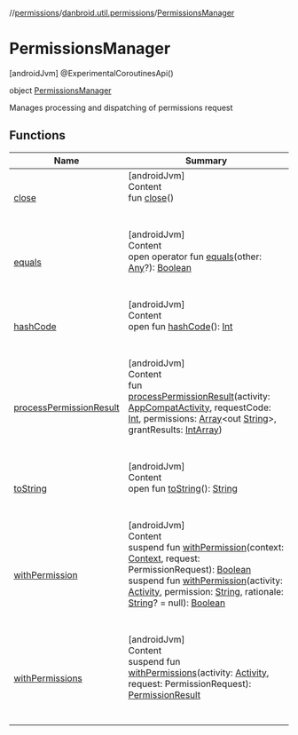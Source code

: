 //[permissions](../../index.md)/[danbroid.util.permissions](../index.md)/[PermissionsManager](index.md)



# PermissionsManager  
 [androidJvm] @ExperimentalCoroutinesApi()  
  
object [PermissionsManager](index.md)

Manages processing and dispatching of permissions request

   


## Functions  
  
|  Name|  Summary| 
|---|---|
| <a name="danbroid.util.permissions/PermissionsManager/close/#/PointingToDeclaration/"></a>[close](close.md)| <a name="danbroid.util.permissions/PermissionsManager/close/#/PointingToDeclaration/"></a>[androidJvm]  <br>Content  <br>fun [close](close.md)()  <br><br><br>
| <a name="kotlin/Any/equals/#kotlin.Any?/PointingToDeclaration/"></a>[equals](index.md#%5Bkotlin%2FAny%2Fequals%2F%23kotlin.Any%3F%2FPointingToDeclaration%2F%5D%2FFunctions%2F2094649180)| <a name="kotlin/Any/equals/#kotlin.Any?/PointingToDeclaration/"></a>[androidJvm]  <br>Content  <br>open operator fun [equals](index.md#%5Bkotlin%2FAny%2Fequals%2F%23kotlin.Any%3F%2FPointingToDeclaration%2F%5D%2FFunctions%2F2094649180)(other: [Any](https://kotlinlang.org/api/latest/jvm/stdlib/kotlin/-any/index.html)?): [Boolean](https://kotlinlang.org/api/latest/jvm/stdlib/kotlin/-boolean/index.html)  <br><br><br>
| <a name="kotlin/Any/hashCode/#/PointingToDeclaration/"></a>[hashCode](index.md#%5Bkotlin%2FAny%2FhashCode%2F%23%2FPointingToDeclaration%2F%5D%2FFunctions%2F2094649180)| <a name="kotlin/Any/hashCode/#/PointingToDeclaration/"></a>[androidJvm]  <br>Content  <br>open fun [hashCode](index.md#%5Bkotlin%2FAny%2FhashCode%2F%23%2FPointingToDeclaration%2F%5D%2FFunctions%2F2094649180)(): [Int](https://kotlinlang.org/api/latest/jvm/stdlib/kotlin/-int/index.html)  <br><br><br>
| <a name="danbroid.util.permissions/PermissionsManager/processPermissionResult/#androidx.appcompat.app.AppCompatActivity#kotlin.Int#kotlin.Array[kotlin.String]#kotlin.IntArray/PointingToDeclaration/"></a>[processPermissionResult](process-permission-result.md)| <a name="danbroid.util.permissions/PermissionsManager/processPermissionResult/#androidx.appcompat.app.AppCompatActivity#kotlin.Int#kotlin.Array[kotlin.String]#kotlin.IntArray/PointingToDeclaration/"></a>[androidJvm]  <br>Content  <br>fun [processPermissionResult](process-permission-result.md)(activity: [AppCompatActivity](https://developer.android.com/reference/kotlin/androidx/appcompat/app/AppCompatActivity.html), requestCode: [Int](https://kotlinlang.org/api/latest/jvm/stdlib/kotlin/-int/index.html), permissions: [Array](https://kotlinlang.org/api/latest/jvm/stdlib/kotlin/-array/index.html)<out [String](https://kotlinlang.org/api/latest/jvm/stdlib/kotlin/-string/index.html)>, grantResults: [IntArray](https://kotlinlang.org/api/latest/jvm/stdlib/kotlin/-int-array/index.html))  <br><br><br>
| <a name="kotlin/Any/toString/#/PointingToDeclaration/"></a>[toString](index.md#%5Bkotlin%2FAny%2FtoString%2F%23%2FPointingToDeclaration%2F%5D%2FFunctions%2F2094649180)| <a name="kotlin/Any/toString/#/PointingToDeclaration/"></a>[androidJvm]  <br>Content  <br>open fun [toString](index.md#%5Bkotlin%2FAny%2FtoString%2F%23%2FPointingToDeclaration%2F%5D%2FFunctions%2F2094649180)(): [String](https://kotlinlang.org/api/latest/jvm/stdlib/kotlin/-string/index.html)  <br><br><br>
| <a name="danbroid.util.permissions/PermissionsManager/withPermission/#android.content.Context#pub.devrel.easypermissions.PermissionRequest/PointingToDeclaration/"></a>[withPermission](with-permission.md)| <a name="danbroid.util.permissions/PermissionsManager/withPermission/#android.content.Context#pub.devrel.easypermissions.PermissionRequest/PointingToDeclaration/"></a>[androidJvm]  <br>Content  <br>suspend fun [withPermission](with-permission.md)(context: [Context](https://developer.android.com/reference/kotlin/android/content/Context.html), request: PermissionRequest): [Boolean](https://kotlinlang.org/api/latest/jvm/stdlib/kotlin/-boolean/index.html)  <br>suspend fun [withPermission](with-permission.md)(activity: [Activity](https://developer.android.com/reference/kotlin/android/app/Activity.html), permission: [String](https://kotlinlang.org/api/latest/jvm/stdlib/kotlin/-string/index.html), rationale: [String](https://kotlinlang.org/api/latest/jvm/stdlib/kotlin/-string/index.html)? = null): [Boolean](https://kotlinlang.org/api/latest/jvm/stdlib/kotlin/-boolean/index.html)  <br><br><br>
| <a name="danbroid.util.permissions/PermissionsManager/withPermissions/#android.app.Activity#pub.devrel.easypermissions.PermissionRequest/PointingToDeclaration/"></a>[withPermissions](with-permissions.md)| <a name="danbroid.util.permissions/PermissionsManager/withPermissions/#android.app.Activity#pub.devrel.easypermissions.PermissionRequest/PointingToDeclaration/"></a>[androidJvm]  <br>Content  <br>suspend fun [withPermissions](with-permissions.md)(activity: [Activity](https://developer.android.com/reference/kotlin/android/app/Activity.html), request: PermissionRequest): [PermissionResult](../-permission-result/index.md)  <br><br><br>

